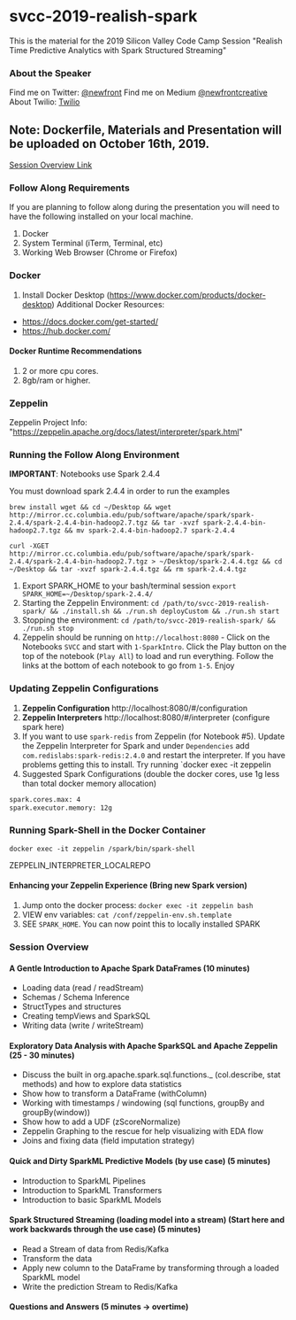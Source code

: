 # svcc-2019-realish-spark
This is the material for the 2019 Silicon Valley Code Camp Session "Realish Time Predictive Analytics with Spark Structured Streaming"

### About the Speaker
Find me on Twitter: [@newfront](https://twitter.com/newfront)
Find me on Medium [@newfrontcreative](https://medium.com/@newfrontcreative)
About Twilio: [Twilio](https://twilio.com)

## Note: Dockerfile, Materials and Presentation will be uploaded on October 16th, 2019.

[Session Overview Link](https://www.siliconvalley-codecamp.com/Session/2019/real-ish-time-predictive-analytics-with-spark-structured-streaming)

### Follow Along Requirements
If you are planning to follow along during the presentation you will need to have the following installed on your local machine.

1. Docker
2. System Terminal (iTerm, Terminal, etc)
2. Working Web Browser (Chrome or Firefox)

### Docker
1. Install Docker Desktop (https://www.docker.com/products/docker-desktop)
Additional Docker Resources:
* https://docs.docker.com/get-started/
* https://hub.docker.com/

#### Docker Runtime Recommendations
1. 2 or more cpu cores.
2. 8gb/ram or higher.

### Zeppelin
Zeppelin Project Info: "https://zeppelin.apache.org/docs/latest/interpreter/spark.html"

### Running the Follow Along Environment
**IMPORTANT**: Notebooks use Spark 2.4.4

You must download spark 2.4.4 in order to run the examples
~~~
brew install wget && cd ~/Desktop && wget http://mirror.cc.columbia.edu/pub/software/apache/spark/spark-2.4.4/spark-2.4.4-bin-hadoop2.7.tgz && tar -xvzf spark-2.4.4-bin-hadoop2.7.tgz && mv spark-2.4.4-bin-hadoop2.7 spark-2.4.4

curl -XGET http://mirror.cc.columbia.edu/pub/software/apache/spark/spark-2.4.4/spark-2.4.4-bin-hadoop2.7.tgz > ~/Desktop/spark-2.4.4.tgz && cd ~/Desktop && tar -xvzf spark-2.4.4.tgz && rm spark-2.4.4.tgz
~~~

1. Export SPARK_HOME to your bash/terminal session `export SPARK_HOME=~/Desktop/spark-2.4.4/`
2. Starting the Zeppelin Environment: `cd /path/to/svcc-2019-realish-spark/ && ./install.sh && ./run.sh deployCustom && ./run.sh start`
3. Stopping the environment: `cd /path/to/svcc-2019-realish-spark/ && ./run.sh stop`
4. Zeppelin should be running on `http://localhost:8080` - Click on the Notebooks `SVCC` and start with `1-SparkIntro`. Click the Play button on the top of the notebook (`Play All`) to load and run everything. Follow the links at the bottom of each notebook to go from `1-5`. Enjoy

### Updating Zeppelin Configurations
1. **Zeppelin Configuration** http://localhost:8080/#/configuration
2. **Zeppelin Interpreters**  http://localhost:8080/#/interpreter (configure spark here)
3. If you want to use `spark-redis` from Zeppelin (for Notebook #5). Update the Zeppelin Interpreter for Spark and under `Dependencies` add `com.redislabs:spark-redis:2.4.0` and restart the interpreter. If you have problems getting this to install. Try running `docker exec -it zeppelin 
4. Suggested Spark Configurations (double the docker cores, use 1g less than total docker memory allocation)
~~~bash
spark.cores.max: 4
spark.executor.memory: 12g
~~~

### Running Spark-Shell in the Docker Container
~~~
docker exec -it zeppelin /spark/bin/spark-shell
~~~

ZEPPELIN_INTERPRETER_LOCALREPO



#### Enhancing your Zeppelin Experience (Bring new Spark version)
1. Jump onto the docker process: `docker exec -it zeppelin bash`
2. VIEW env variables: `cat /conf/zeppelin-env.sh.template`
3. SEE `SPARK_HOME`. You can now point this to locally installed SPARK




### Session Overview

#### A Gentle Introduction to Apache Spark DataFrames (10 minutes)
* Loading data (read / readStream)
* Schemas / Schema Inference
* StructTypes and structures
* Creating tempViews and SparkSQL
* Writing data (write / writeStream)

#### Exploratory Data Analysis with Apache SparkSQL and Apache Zeppelin (25 - 30 minutes)
* Discuss the built in org.apache.spark.sql.functions._ (col.describe, stat methods) and how to explore data statistics
* Show how to transform a DataFrame (withColumn)
* Working with timestamps / windowing (sql functions, groupBy and groupBy(window))
* Show how to add a UDF (zScoreNormalize)
* Zeppelin Graphing to the rescue for help visualizing with EDA flow
* Joins and fixing data (field imputation strategy)

#### Quick and Dirty SparkML Predictive Models (by use case) (5 minutes)
* Introduction to SparkML Pipelines
* Introduction to SparkML Transformers
* Introduction to basic SparkML Models

#### Spark Structured Streaming (loading model into a stream) (Start here and work backwards through the use case) (5 minutes)
* Read a Stream of data from Redis/Kafka
* Transform the data
* Apply new column to the DataFrame by transforming through a loaded SparkML model
* Write the prediction Stream to Redis/Kafka

#### Questions and Answers (5 minutes -> overtime)
